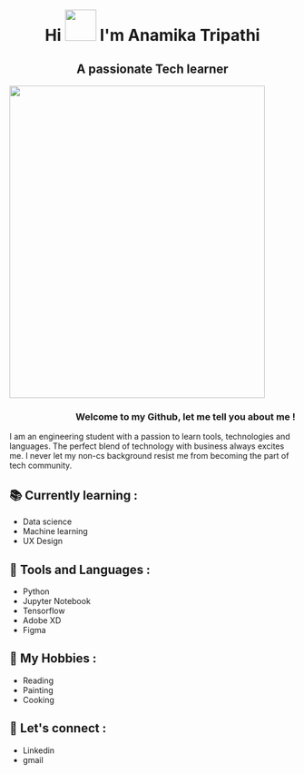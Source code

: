 # <div align= "center" > Hi <img src = "https://user-images.githubusercontent.com/78593368/119226953-4de77600-bb29-11eb-8d16-9479fa967348.gif" width="55px" height="55px"> I'm Anamika Tripathi </div>

## <div align= "center"> A passionate Tech learner </div>

<img src = "https://user-images.githubusercontent.com/78593368/119228157-4fb43800-bb2f-11eb-950a-35f149e3b672.png" height ="550" width="450">

### <div align="right"> <div align="top"> Welcome to my Github, let me tell you about me ! </div> </div>

I am an engineering student with a passion to learn tools, technologies and languages. The perfect blend of technology with business always excites me. I never let my non-cs background resist me from becoming the part of tech community.  



## :books: Currently learning :

* Data science
* Machine learning
* UX Design

## :wrench: Tools and Languages : 

* Python
* Jupyter Notebook
* Tensorflow
* Adobe XD
* Figma

## :art: My Hobbies : 

* Reading
* Painting
* Cooking
 
## :iphone: Let's connect :

* Linkedin
* gmail







